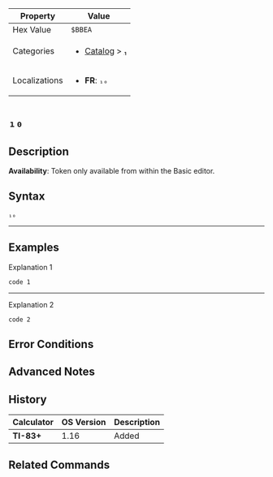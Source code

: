 | Property      | Value |
|---------------|-------|
| Hex Value     | `$BBEA`|
| Categories    | <ul><li>[Catalog](../categories/Catalog.md) > [₁](../categories/Catalog.md#₁)</li></ul> |
| Localizations | <ul><li><b>FR</b>: `₁₀`</li></ul> |

# `₁₀`

## Description



<b>Availability</b>: Token only available from within the Basic editor.

## Syntax
`₁₀`

<hr>

## Examples

Explanation 1
```ti-basic
code 1
```
---
Explanation 2
```ti-basic
code 2
```

## Error Conditions


## Advanced Notes


## History
| Calculator | OS Version | Description |
|------------|------------|-------------|
| <b>TI-83+</b> | 1.16 | Added

## Related Commands

    